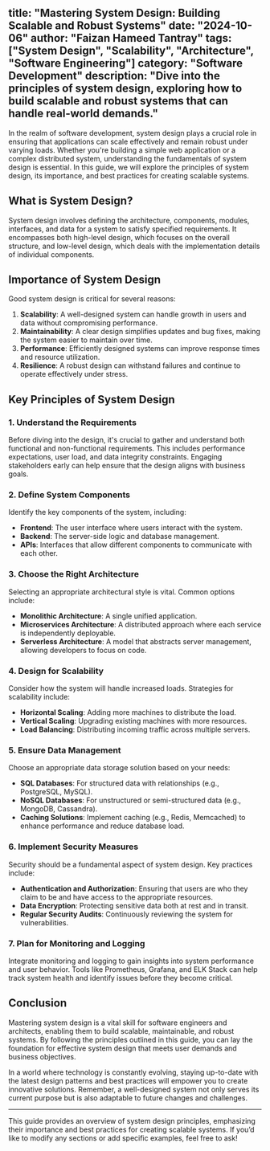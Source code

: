 title: "Mastering System Design: Building Scalable and Robust Systems"
date: "2024-10-06"
author: "Faizan Hameed Tantray"
tags: ["System Design", "Scalability", "Architecture", "Software Engineering"]
category: "Software Development"
description: "Dive into the principles of system design, exploring how to build scalable and robust systems that can handle real-world demands."
---

In the realm of software development, system design plays a crucial role in ensuring that applications can scale effectively and remain robust under varying loads. Whether you're building a simple web application or a complex distributed system, understanding the fundamentals of system design is essential. In this guide, we will explore the principles of system design, its importance, and best practices for creating scalable systems.

## What is System Design?

System design involves defining the architecture, components, modules, interfaces, and data for a system to satisfy specified requirements. It encompasses both high-level design, which focuses on the overall structure, and low-level design, which deals with the implementation details of individual components. 

## Importance of System Design

Good system design is critical for several reasons:

1. **Scalability**: A well-designed system can handle growth in users and data without compromising performance.
2. **Maintainability**: A clear design simplifies updates and bug fixes, making the system easier to maintain over time.
3. **Performance**: Efficiently designed systems can improve response times and resource utilization.
4. **Resilience**: A robust design can withstand failures and continue to operate effectively under stress.

## Key Principles of System Design

### 1. **Understand the Requirements**

Before diving into the design, it's crucial to gather and understand both functional and non-functional requirements. This includes performance expectations, user load, and data integrity constraints. Engaging stakeholders early can help ensure that the design aligns with business goals.

### 2. **Define System Components**

Identify the key components of the system, including:

- **Frontend**: The user interface where users interact with the system.
- **Backend**: The server-side logic and database management.
- **APIs**: Interfaces that allow different components to communicate with each other.

### 3. **Choose the Right Architecture**

Selecting an appropriate architectural style is vital. Common options include:

- **Monolithic Architecture**: A single unified application.
- **Microservices Architecture**: A distributed approach where each service is independently deployable.
- **Serverless Architecture**: A model that abstracts server management, allowing developers to focus on code.

### 4. **Design for Scalability**

Consider how the system will handle increased loads. Strategies for scalability include:

- **Horizontal Scaling**: Adding more machines to distribute the load.
- **Vertical Scaling**: Upgrading existing machines with more resources.
- **Load Balancing**: Distributing incoming traffic across multiple servers.

### 5. **Ensure Data Management**

Choose an appropriate data storage solution based on your needs:

- **SQL Databases**: For structured data with relationships (e.g., PostgreSQL, MySQL).
- **NoSQL Databases**: For unstructured or semi-structured data (e.g., MongoDB, Cassandra).
- **Caching Solutions**: Implement caching (e.g., Redis, Memcached) to enhance performance and reduce database load.

### 6. **Implement Security Measures**

Security should be a fundamental aspect of system design. Key practices include:

- **Authentication and Authorization**: Ensuring that users are who they claim to be and have access to the appropriate resources.
- **Data Encryption**: Protecting sensitive data both at rest and in transit.
- **Regular Security Audits**: Continuously reviewing the system for vulnerabilities.

### 7. **Plan for Monitoring and Logging**

Integrate monitoring and logging to gain insights into system performance and user behavior. Tools like Prometheus, Grafana, and ELK Stack can help track system health and identify issues before they become critical.

## Conclusion

Mastering system design is a vital skill for software engineers and architects, enabling them to build scalable, maintainable, and robust systems. By following the principles outlined in this guide, you can lay the foundation for effective system design that meets user demands and business objectives.

In a world where technology is constantly evolving, staying up-to-date with the latest design patterns and best practices will empower you to create innovative solutions. Remember, a well-designed system not only serves its current purpose but is also adaptable to future changes and challenges.

---

This guide provides an overview of system design principles, emphasizing their importance and best practices for creating scalable systems. If you’d like to modify any sections or add specific examples, feel free to ask!
